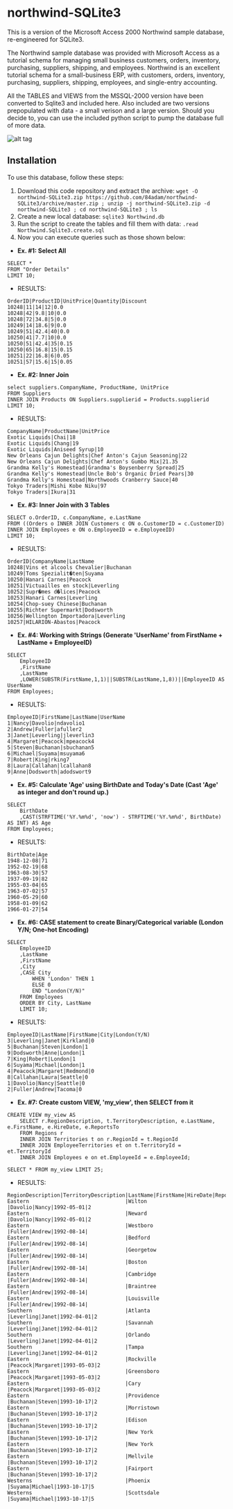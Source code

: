 # northwind-SQLite3

This is a version of the Microsoft Access 2000 Northwind sample database, re-engineered for SQLite3.

The Northwind sample database was provided with Microsoft Access as a tutorial schema for managing small business customers, orders, inventory, purchasing, suppliers, shipping, and employees. Northwind is an excellent tutorial schema for a small-business ERP, with customers, orders, inventory, purchasing, suppliers, shipping, employees, and single-entry accounting.

All the TABLES and VIEWS from the MSSQL-2000 version have been converted to Sqlite3 and included here. Also included are two versions prepopulated with data - a small verison and a large version. Should you decide to, you can use the included python script to pump the database full of more data.

![alt tag](https://raw.githubusercontent.com/jpwhite3/northwind-SQLite3/master/Northwind_ERD.png)

## Installation

To use this database, follow these steps:

1. Download this code repository and extract the archive: `wget -O northwind-SQLite3.zip https://github.com/84adam/northwind-SQLite3/archive/master.zip ; unzip -j northwind-SQLite3.zip -d northwind-SQLite3 ; cd northwind-SQLite3 ; ls`
2. Create a new local database: `sqlite3 Northwind.db`
3. Run the script to create the tables and fill them with data: `.read Northwind.Sqlite3.create.sql`
4. Now you can execute queries such as those shown below:

- **Ex. #1: Select All**
```
SELECT *
FROM "Order Details"
LIMIT 10;
```

- RESULTS:
```
OrderID|ProductID|UnitPrice|Quantity|Discount
10248|11|14|12|0.0
10248|42|9.8|10|0.0
10248|72|34.8|5|0.0
10249|14|18.6|9|0.0
10249|51|42.4|40|0.0
10250|41|7.7|10|0.0
10250|51|42.4|35|0.15
10250|65|16.8|15|0.15
10251|22|16.8|6|0.05
10251|57|15.6|15|0.05
```
  
- **Ex. #2: Inner Join**
```
select suppliers.CompanyName, ProductName, UnitPrice
FROM Suppliers
INNER JOIN Products ON Suppliers.supplierid = Products.supplierid
LIMIT 10;
```

- RESULTS:
```
CompanyName|ProductName|UnitPrice
Exotic Liquids|Chai|18
Exotic Liquids|Chang|19
Exotic Liquids|Aniseed Syrup|10
New Orleans Cajun Delights|Chef Anton's Cajun Seasoning|22
New Orleans Cajun Delights|Chef Anton's Gumbo Mix|21.35
Grandma Kelly's Homestead|Grandma's Boysenberry Spread|25
Grandma Kelly's Homestead|Uncle Bob's Organic Dried Pears|30
Grandma Kelly's Homestead|Northwoods Cranberry Sauce|40
Tokyo Traders|Mishi Kobe Niku|97
Tokyo Traders|Ikura|31
```

- **Ex. #3: Inner Join with 3 Tables**
```
SELECT o.OrderID, c.CompanyName, e.LastName
FROM ((Orders o INNER JOIN Customers c ON o.CustomerID = c.CustomerID)
INNER JOIN Employees e ON o.EmployeeID = e.EmployeeID)
LIMIT 10;
```

- RESULTS:

```
OrderID|CompanyName|LastName
10248|Vins et alcools Chevalier|Buchanan
10249|Toms Spezialit�ten|Suyama
10250|Hanari Carnes|Peacock
10251|Victuailles en stock|Leverling
10252|Supr�mes d�lices|Peacock
10253|Hanari Carnes|Leverling
10254|Chop-suey Chinese|Buchanan
10255|Richter Supermarkt|Dodsworth
10256|Wellington Importadora|Leverling
10257|HILARION-Abastos|Peacock
```

- **Ex. #4: Working with Strings (Generate 'UserName' from FirstName + LastName + EmployeeID)**

```
SELECT
    EmployeeID
    ,FirstName
    ,LastName
    ,LOWER(SUBSTR(FirstName,1,1)||SUBSTR(LastName,1,8))||EmployeeID AS UserName
FROM Employees;
```

- RESULTS:

```
EmployeeID|FirstName|LastName|UserName
1|Nancy|Davolio|ndavolio1
2|Andrew|Fuller|afuller2
3|Janet|Leverling|jleverlin3
4|Margaret|Peacock|mpeacock4
5|Steven|Buchanan|sbuchanan5
6|Michael|Suyama|msuyama6
7|Robert|King|rking7
8|Laura|Callahan|lcallahan8
9|Anne|Dodsworth|adodswort9
```

- **Ex. #5: Calculate 'Age' using BirthDate and Today's Date (Cast 'Age' as integer and don't round up.)**

```
SELECT
    BirthDate
    ,CAST(STRFTIME('%Y.%m%d', 'now') - STRFTIME('%Y.%m%d', BirthDate) AS INT) AS Age
FROM Employees;
```

- RESULTS:

```
BirthDate|Age
1948-12-08|71
1952-02-19|68
1963-08-30|57
1937-09-19|82
1955-03-04|65
1963-07-02|57
1960-05-29|60
1958-01-09|62
1966-01-27|54
```

- **Ex. #6: CASE statement to create Binary/Categorical variable (London Y/N; One-hot Encoding)**

```
SELECT 
    EmployeeID
    ,LastName
    ,FirstName
    ,City
    ,CASE City
        WHEN 'London' THEN 1
        ELSE 0
        END "London(Y/N)"
    FROM Employees
    ORDER BY City, LastName
    LIMIT 10;
```

- RESULTS:

```
EmployeeID|LastName|FirstName|City|London(Y/N)
3|Leverling|Janet|Kirkland|0
5|Buchanan|Steven|London|1
9|Dodsworth|Anne|London|1
7|King|Robert|London|1
6|Suyama|Michael|London|1
4|Peacock|Margaret|Redmond|0
8|Callahan|Laura|Seattle|0
1|Davolio|Nancy|Seattle|0
2|Fuller|Andrew|Tacoma|0
```

- **Ex. #7: Create custom VIEW, 'my_view', then SELECT from it**

```
CREATE VIEW my_view AS
    SELECT r.RegionDescription, t.TerritoryDescription, e.LastName, e.FirstName, e.HireDate, e.ReportsTo
    FROM Regions r
    INNER JOIN Territories t on r.RegionId = t.RegionId
    INNER JOIN EmployeeTerritories et on t.TerritoryId = et.TerritoryId
    INNER JOIN Employees e on et.EmployeeId = e.EmployeeId;
```

```
SELECT * FROM my_view LIMIT 25;
```

- RESULTS:

```
RegionDescription|TerritoryDescription|LastName|FirstName|HireDate|ReportsTo
Eastern                               |Wilton                                |Davolio|Nancy|1992-05-01|2
Eastern                               |Neward                                |Davolio|Nancy|1992-05-01|2
Eastern                               |Westboro                              |Fuller|Andrew|1992-08-14|
Eastern                               |Bedford                               |Fuller|Andrew|1992-08-14|
Eastern                               |Georgetow                             |Fuller|Andrew|1992-08-14|
Eastern                               |Boston                                |Fuller|Andrew|1992-08-14|
Eastern                               |Cambridge                             |Fuller|Andrew|1992-08-14|
Eastern                               |Braintree                             |Fuller|Andrew|1992-08-14|
Eastern                               |Louisville                            |Fuller|Andrew|1992-08-14|
Southern                              |Atlanta                               |Leverling|Janet|1992-04-01|2
Southern                              |Savannah                              |Leverling|Janet|1992-04-01|2
Southern                              |Orlando                               |Leverling|Janet|1992-04-01|2
Southern                              |Tampa                                 |Leverling|Janet|1992-04-01|2
Eastern                               |Rockville                             |Peacock|Margaret|1993-05-03|2
Eastern                               |Greensboro                            |Peacock|Margaret|1993-05-03|2
Eastern                               |Cary                                  |Peacock|Margaret|1993-05-03|2
Eastern                               |Providence                            |Buchanan|Steven|1993-10-17|2
Eastern                               |Morristown                            |Buchanan|Steven|1993-10-17|2
Eastern                               |Edison                                |Buchanan|Steven|1993-10-17|2
Eastern                               |New York                              |Buchanan|Steven|1993-10-17|2
Eastern                               |New York                              |Buchanan|Steven|1993-10-17|2
Eastern                               |Mellvile                              |Buchanan|Steven|1993-10-17|2
Eastern                               |Fairport                              |Buchanan|Steven|1993-10-17|2
Westerns                              |Phoenix                               |Suyama|Michael|1993-10-17|5
Westerns                              |Scottsdale                            |Suyama|Michael|1993-10-17|5
```
